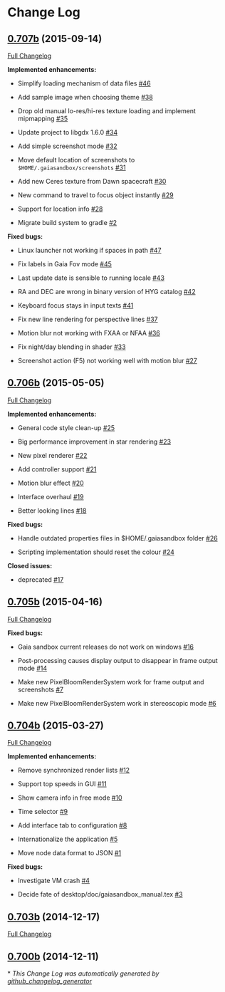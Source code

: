 # Change Log

## [0.707b](https://github.com/ari-zah/gaiasandbox/tree/0.707b) (2015-09-14)

[Full Changelog](https://github.com/ari-zah/gaiasandbox/compare/0.706b...0.707b)

**Implemented enhancements:**

- Simplify loading mechanism of data files [\#46](https://github.com/ari-zah/gaiasandbox/issues/46)

- Add sample image when choosing theme [\#38](https://github.com/ari-zah/gaiasandbox/issues/38)

- Drop old manual lo-res/hi-res texture loading and implement mipmapping [\#35](https://github.com/ari-zah/gaiasandbox/issues/35)

- Update project to libgdx 1.6.0 [\#34](https://github.com/ari-zah/gaiasandbox/issues/34)

- Add simple screenshot mode [\#32](https://github.com/ari-zah/gaiasandbox/issues/32)

- Move default location of screenshots to `$HOME/.gaiasandbox/screenshots` [\#31](https://github.com/ari-zah/gaiasandbox/issues/31)

- Add new Ceres texture from Dawn spacecraft [\#30](https://github.com/ari-zah/gaiasandbox/issues/30)

- New command to travel to focus object instantly [\#29](https://github.com/ari-zah/gaiasandbox/issues/29)

- Support for location info [\#28](https://github.com/ari-zah/gaiasandbox/issues/28)

- Migrate build system to gradle [\#2](https://github.com/ari-zah/gaiasandbox/issues/2)

**Fixed bugs:**

- Linux launcher not working if spaces in path [\#47](https://github.com/ari-zah/gaiasandbox/issues/47)

- Fix labels in Gaia Fov mode [\#45](https://github.com/ari-zah/gaiasandbox/issues/45)

- Last update date is sensible to running locale [\#43](https://github.com/ari-zah/gaiasandbox/issues/43)

- RA and DEC are wrong in binary version of HYG catalog [\#42](https://github.com/ari-zah/gaiasandbox/issues/42)

- Keyboard focus stays in input texts [\#41](https://github.com/ari-zah/gaiasandbox/issues/41)

- Fix new line rendering for perspective lines [\#37](https://github.com/ari-zah/gaiasandbox/issues/37)

- Motion blur not working with FXAA or NFAA [\#36](https://github.com/ari-zah/gaiasandbox/issues/36)

- Fix night/day blending in shader  [\#33](https://github.com/ari-zah/gaiasandbox/issues/33)

- Screenshot action \(F5\) not working well with motion blur [\#27](https://github.com/ari-zah/gaiasandbox/issues/27)

## [0.706b](https://github.com/ari-zah/gaiasandbox/tree/0.706b) (2015-05-05)

[Full Changelog](https://github.com/ari-zah/gaiasandbox/compare/0.705b...0.706b)

**Implemented enhancements:**

- General code style clean-up  [\#25](https://github.com/ari-zah/gaiasandbox/issues/25)

- Big performance improvement in star rendering [\#23](https://github.com/ari-zah/gaiasandbox/issues/23)

- New pixel renderer [\#22](https://github.com/ari-zah/gaiasandbox/issues/22)

- Add controller support [\#21](https://github.com/ari-zah/gaiasandbox/issues/21)

- Motion blur effect [\#20](https://github.com/ari-zah/gaiasandbox/issues/20)

- Interface overhaul [\#19](https://github.com/ari-zah/gaiasandbox/issues/19)

- Better looking lines [\#18](https://github.com/ari-zah/gaiasandbox/issues/18)

**Fixed bugs:**

- Handle outdated properties files in $HOME/.gaiasandbox folder [\#26](https://github.com/ari-zah/gaiasandbox/issues/26)

- Scripting implementation should reset the colour [\#24](https://github.com/ari-zah/gaiasandbox/issues/24)

**Closed issues:**

- deprecated [\#17](https://github.com/ari-zah/gaiasandbox/issues/17)

## [0.705b](https://github.com/ari-zah/gaiasandbox/tree/0.705b) (2015-04-16)

[Full Changelog](https://github.com/ari-zah/gaiasandbox/compare/0.704b...0.705b)

**Fixed bugs:**

- Gaia sandbox current releases do not work on windows [\#16](https://github.com/ari-zah/gaiasandbox/issues/16)

- Post-processing causes display output to disappear in frame output mode [\#14](https://github.com/ari-zah/gaiasandbox/issues/14)

- Make new PixelBloomRenderSystem work for frame output and screenshots [\#7](https://github.com/ari-zah/gaiasandbox/issues/7)

- Make new PixelBloomRenderSystem work in stereoscopic mode [\#6](https://github.com/ari-zah/gaiasandbox/issues/6)

## [0.704b](https://github.com/ari-zah/gaiasandbox/tree/0.704b) (2015-03-27)

[Full Changelog](https://github.com/ari-zah/gaiasandbox/compare/0.703b...0.704b)

**Implemented enhancements:**

- Remove synchronized render lists [\#12](https://github.com/ari-zah/gaiasandbox/issues/12)

- Support top speeds in GUI [\#11](https://github.com/ari-zah/gaiasandbox/issues/11)

- Show camera info in free mode [\#10](https://github.com/ari-zah/gaiasandbox/issues/10)

- Time selector [\#9](https://github.com/ari-zah/gaiasandbox/issues/9)

- Add interface tab to configuration [\#8](https://github.com/ari-zah/gaiasandbox/issues/8)

- Internationalize the application [\#5](https://github.com/ari-zah/gaiasandbox/issues/5)

- Move node data format to JSON [\#1](https://github.com/ari-zah/gaiasandbox/issues/1)

**Fixed bugs:**

- Investigate VM crash [\#4](https://github.com/ari-zah/gaiasandbox/issues/4)

- Decide fate of desktop/doc/gaiasandbox\_manual.tex [\#3](https://github.com/ari-zah/gaiasandbox/issues/3)

## [0.703b](https://github.com/ari-zah/gaiasandbox/tree/0.703b) (2014-12-17)

[Full Changelog](https://github.com/ari-zah/gaiasandbox/compare/0.700b...0.703b)

## [0.700b](https://github.com/ari-zah/gaiasandbox/tree/0.700b) (2014-12-11)



\* *This Change Log was automatically generated by [github_changelog_generator](https://github.com/skywinder/Github-Changelog-Generator)*